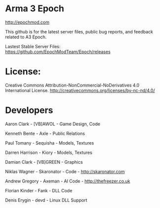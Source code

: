 Arma 3 Epoch
=====

http://epochmod.com

This github is for the latest server files, public bug reports, and feedback related to A3 Epoch.

Lastest Stable Server Files:
https://github.com/EpochModTeam/Epoch/releases

License:
=====
Creative Commons Attribution-NonCommercial-NoDerivatives 4.0 International License.
http://creativecommons.org/licenses/by-nc-nd/4.0/

Developers
=====
Aaron Clark - [VB]AWOL - Game Design, Code 

Kenneth Bente - Axle - Public Relations

Paul Tomany - Sequisha - Models, Textures

Darren Harrison - Kiory - Models, Textures

Damian Clark - [VB]GREEN - Graphics

Niklas Wagner - Skaronator - Code - http://skaronator.com

Andrew Gregory - Axeman - AI Code - http://thefreezer.co.uk

Florian Kinder - Fank - DLL Code

Denis Erygin - devd - Linux DLL Support
